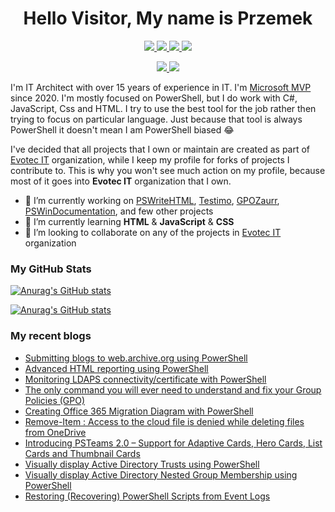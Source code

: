 <h1 align="center">
  Hello Visitor, My name is Przemek
</h1>

<p align="center">
  <a href="https://twitter.com/przemyslawklys">
    <img src="https://img.shields.io/badge/Twitter-1da1f2?style=for-the-badge&logo=twitter&logoColor=white">
  </a>
  <a href="https://www.linkedin.com/in/pklys/">
    <img src="https://img.shields.io/badge/LinkedIn-0077b5?style=for-the-badge&logo=linkedin&logoColor=white">
  </a>
  <a href="https://www.facebook.com/evotecpl">
    <img src="https://img.shields.io/badge/Facebook-000000?style=for-the-badge&logo=facebook&logoColor=white">
  </a>
    <a href="https://mvp.microsoft.com/en-us/PublicProfile/5003657?fullName=Przemys%C5%82aw%20K%C5%82ys">
    <img src="https://img.shields.io/badge/Microsoft MVP-5b24ff?style=for-the-badge&logo=Microsoft&logoColor=white">
  </a>
</p>
<p align="center">
  <a href="[#](https://www.powershellgallery.com/profiles/Przemyslaw.Klys)">
    <img src="https://img.shields.io/badge/PowerShellGallery-48-5b24ff?style=for-the-badge&logo=PowerShell&logoColor=white">
  </a>
  <a href="https://github.com/sponsors/PrzemyslawKlys">
    <img src="https://img.shields.io/github/sponsors/PrzemyslawKlys?style=for-the-badge&logo=Github-Sponsors&logoColor=white">
  </a>
</p>

I'm IT Architect with over 15 years of experience in IT. I'm [Microsoft MVP](https://mvp.microsoft.com/en-us/PublicProfile/5003657?fullName=Przemys%C5%82aw%20K%C5%82ys) since 2020. I'm mostly focused on PowerShell, but I do work with C#, JavaScript, Css and HTML. I try to use the best tool for the job rather then trying to focus on particular language. Just because that tool is always PowerShell it doesn't mean I am PowerShell biased 😂

I've decided that all projects that I own or maintain are created as part of [Evotec IT](https://github.com/EvotecIT) organization, while I keep my profile for forks of projects I contribute to. This is why you won't see much action on my profile, because most of it goes into **Evotec IT** organization that I own.

- 🔭 I’m currently working on [PSWriteHTML](https://github.com/EvotecIT/PSWriteHTML), [Testimo](https://github.com/EvotecIT/Testimo), [GPOZaurr](https://github.com/EvotecIT/GPOZaurr), [PSWinDocumentation](https://github.com/EvotecIT/PSWinDocumentation), and few other projects
- 🌱 I’m currently learning **HTML** & **JavaScript** & **CSS**
- 👯 I’m looking to collaborate on any of the projects in [Evotec IT](https://github.com/EvotecIT) organization

### My GitHub Stats

[![Anurag's GitHub stats](https://github-readme-stats.vercel.app/api?username=przemyslawklys&text_color=4189ff&hide=stars&hide_border=true&show_icons=true&theme=dark)](https://github.com/przemyslawklys)

[![Anurag's GitHub stats](https://github-readme-stats.vercel.app/api/wakatime?username=PrzemyslawKlys&layout=compact&hide_border=true&card_width=445&theme=dark)](https://github.com/przemyslawklys)

### My recent blogs

<!-- BLOG-POST-LIST:START -->
- [Submitting blogs to web.archive.org using PowerShell](https://evotec.xyz/submitting-blogs-to-web-archive-org-using-powershell/#utm_source=rss&utm_medium=rss&utm_campaign=submitting-blogs-to-web-archive-org-using-powershell)
- [Advanced HTML reporting using PowerShell](https://evotec.xyz/advanced-html-reporting-using-powershell/#utm_source=rss&utm_medium=rss&utm_campaign=advanced-html-reporting-using-powershell)
- [Monitoring LDAPS connectivity/certificate with PowerShell](https://evotec.xyz/monitoring-ldaps-connectivity-certificate-with-powershell/#utm_source=rss&utm_medium=rss&utm_campaign=monitoring-ldaps-connectivity-certificate-with-powershell)
- [The only command you will ever need to understand and fix your Group Policies (GPO)](https://evotec.xyz/the-only-command-you-will-ever-need-to-understand-and-fix-your-group-policies-gpo/#utm_source=rss&utm_medium=rss&utm_campaign=the-only-command-you-will-ever-need-to-understand-and-fix-your-group-policies-gpo)
- [Creating Office 365 Migration Diagram with PowerShell](https://evotec.xyz/creating-office-365-migration-diagram-with-powershell/#utm_source=rss&utm_medium=rss&utm_campaign=creating-office-365-migration-diagram-with-powershell)
- [Remove-Item : Access to the cloud file is denied while deleting files from OneDrive](https://evotec.xyz/remove-item-access-to-the-cloud-file-is-denied-while-deleting-files-from-onedrive/#utm_source=rss&utm_medium=rss&utm_campaign=remove-item-access-to-the-cloud-file-is-denied-while-deleting-files-from-onedrive)
- [Introducing PSTeams 2.0 – Support for Adaptive Cards, Hero Cards, List Cards and Thumbnail Cards](https://evotec.xyz/introducing-psteams-2-0-support-for-adaptive-cards-hero-cards-list-cards-and-thumbnail-cards/#utm_source=rss&utm_medium=rss&utm_campaign=introducing-psteams-2-0-support-for-adaptive-cards-hero-cards-list-cards-and-thumbnail-cards)
- [Visually display Active Directory Trusts using PowerShell](https://evotec.xyz/visually-display-active-directory-trusts-using-powershell/#utm_source=rss&utm_medium=rss&utm_campaign=visually-display-active-directory-trusts-using-powershell)
- [Visually display Active Directory Nested Group Membership using PowerShell](https://evotec.xyz/visually-display-active-directory-nested-group-membership-using-powershell/#utm_source=rss&utm_medium=rss&utm_campaign=visually-display-active-directory-nested-group-membership-using-powershell)
- [Restoring (Recovering) PowerShell Scripts from Event Logs](https://evotec.xyz/restoring-recovering-powershell-scripts-from-event-logs/#utm_source=rss&utm_medium=rss&utm_campaign=restoring-recovering-powershell-scripts-from-event-logs)
<!-- BLOG-POST-LIST:END -->